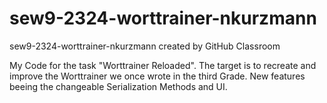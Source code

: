 # sew9-2324-worttrainer-nkurzmann
sew9-2324-worttrainer-nkurzmann created by GitHub Classroom

My Code for the task "Worttrainer Reloaded". The target is to recreate and improve the Worttrainer we once wrote in the third Grade. New features beeing the changeable Serialization Methods and UI.

